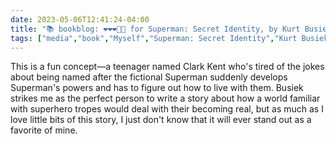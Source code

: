 ---date: 2023-05-06T12:41:24-04:00title: "📚 bookblog: ❤️❤️❤️🖤🖤 for Superman: Secret Identity, by Kurt Busiek and Stuart Immonen"tags: ["media","book","Myself","Superman: Secret Identity","Kurt Busiek and Stuart Immonen","Superman","Kurt Busiek","comics","Stuart Immonen"]---This is a fun concept—a teenager named Clark Kent who's tired of the jokes about being named after the fictional Superman suddenly develops Superman's powers and has to figure out how to live with them. Busiek strikes me as the perfect person to write a story about how a world familiar with superhero tropes would deal with their becoming real, but as much as I love little bits of this story, I just don't know that it will ever stand out as a favorite of mine.